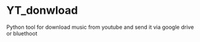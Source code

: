 # YT_donwload
Python tool for download music from youtube
and send it via google drive or bluethoot
